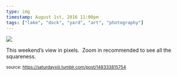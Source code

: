 ```yaml
---
type: img
timestamp: August 1st, 2016 11:00pm
tags: ["lake", "dock", "yard", "art", "photography"]
---
```

<img src="https://saturdayxiii.github.io/media/148333815754.png"/>

This weekend’s view in pixels.  Zoom in recommended to see all the squareness.
 
  
<small>source: https://saturdayxiii.tumblr.com/post/148333815754</small>